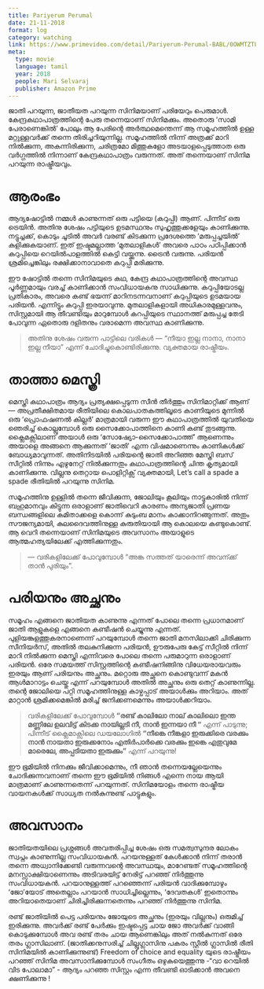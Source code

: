 ```yaml
---
title: Pariyerum Perumal
date: 21-11-2018
format: log
category: watching
link: https://www.primevideo.com/detail/Pariyerum-Perumal-BABL/0OWMTZTL4HDAINLOCZDGFPY4OL
meta: 
  type: movie
  language: tamil
  year: 2018
  people: Mari Selvaraj
  publisher: Amazon Prime
---
```


ജാതി പറയുന്ന, ജാതീയത പറയുന്ന സിനിമയാണ് പരിയേറും പെരുമാൾ. കേന്ദ്രകഥാപാത്രത്തിന്റെ പേരു തന്നെയാണ് സിനിമക്കും. അതൊരു ‘സാമി പേരാണെങ്കിൽ’ പോലും ആ പേരിന്റെ അർത്ഥമെന്തെന്ന് ആ സമൂഹത്തിൽ ഉള്ള മറ്റുള്ളവർക്ക് തന്നെ തിരിച്ചറിയുന്നില്ല. സമൂഹത്തിൽ നിന്ന് അത്രക്ക് മാറി നിൽക്കുന്ന, അകന്നിരിക്കുന്ന, ചരിത്രമോ മിത്തുകളോ അടയാളപ്പെടുത്താത ഒരു വർഗ്ഗത്തിൽ നിന്നാണ് കേന്ദ്രകഥാപാത്രം വരുന്നത്. അത് തന്നെയാണ് സിനിമ പറയുന്ന രാഷ്ട്രീയവും.

# ആരംഭം

ആദ്യഷോട്ടിൽ നമ്മൾ കാണുന്നത് ഒരു പട്ടിയെ (കറുപ്പി) ആണ്. പിന്നീട് ഒരു ട്രെയിൻ. അതിനു ശേഷം പട്ടിയുടെ ഉടമസ്ഥനും സുഹൃത്തുക്കളേയും കാണിക്കുന്നു. നട്ടുച്ചക്ക്, കൊടും ചൂടിൽ അവർ വരണ്ട് കിടക്കുന്ന പ്രദേശത്തെ ‘മരുപ്പച്ചയിൽ’ കുളിക്കുകയാണ്. ഇത് ഇഷ്ടമല്ലാത്ത ‘മുതലാളികൾ’ അവരെ പാഠം പഠിപ്പിക്കാൻ കറുപ്പിയെ റെയിൽപാളത്തിൽ കെട്ടി വയ്ക്കുന്നു. ട്രൈൻ വരുന്നു. പരിയൻ ശ്രമിച്ചെങ്കിലും രക്ഷിക്കാനാവാതെ കറുപ്പി മരിക്കുന്നു.

ഈ ഷോട്ടിൽ തന്നെ സിനിമയുടെ കഥ, കേന്ദ്ര കഥാപാത്രത്തിന്റെ അവസ്ഥ പൂർണ്ണമായും വരച്ച് കാണിക്കാൻ സംവിധായകനു സാധിക്കുന്നു. കറുപ്പിയോടല്ല പ്രതികാരം, അവരെ കണ്ട് ഭയന്ന് മാറിനടന്നവനാണ് കറുപ്പിയുടെ ഉടമയായ പരിയൻ. എന്നിട്ടും കറുപ്പി ഇരയാവുന്നു. മുതലാളികളായി അധികാരമുള്ളവനും, സിസ്റ്റമായി ആ തീവണ്ടിയും മാറുമ്പോൾ കറപ്പിയുടെ സ്ഥാനത്ത് മരുപ്പച്ച തേടി പോവുന്ന ഏതൊരു ദളിതനും വരാമെന്ന അവസ്ഥ കാണിക്കുന്നു.

> അതിനു ശേഷം വരുന്ന പാട്ടിലെ വരികൾ — “നീയാ ഇല്ല നാനാ, നാനാ ഇല്ല നീയാ” എന്ന് ചോദിച്ചുകൊണ്ടിരിക്കുന്നു. വ്യക്തമായ രാഷ്ട്രീയം.

# താത്താ മെസ്ത്രി

മെസ്ത്രി കഥാപാത്രം ആദ്യം പ്രത്യക്ഷപ്പെടുന്ന സീൻ തീർത്തും സിനിമാറ്റിക്ക് ആണ് — അപ്രതീക്ഷിതമായ രീതിയിലെ കൊലപാതകത്തിലൂടെ കാണിയുടെ മുന്നിൽ ഒരു ‘പ്രൊഫഷണൽ കില്ലർ’ മാത്രമായി വരുന്ന ഈ കഥാപാത്രത്തിൽ യുവതിയെ ഞെരിച്ച് കൊല്ലുമ്പോൾ ഒരു സൈക്കോപാത്തിനെ കാണി കണ്ട് തുടങ്ങുന്നു. ക്ലൈമക്സിലാണ് അയാൾ ഒരു ‘സോഷ്യോ-സൈക്കോപാത്ത്’ ആണെന്നും അയാളെ അങ്ങനെ ആക്കുന്നത് ‘ജാതി’ എന്ന വിഷമാണെന്നും കാണികൾക്ക് ബോധ്യമാവുന്നത്. അതിനിടയിൽ പരിയന്റെ ജാതി അറിഞ്ഞ മേസ്ത്രി ബസ് സീറ്റിൽ നിന്നും എഴുനേറ്റ് നിൽക്കുന്നതും കഥാപാത്രത്തിന്റെ ചിന്ത കൃത്യമായി കാണിക്കുന്നു. വില്ലനു തെറ്റായ പൊളിറ്റിക്സ് വ്യക്തമായി, Let’s call a spade a spade രീതിയിൽ പറയുന്നു സിനിമ.

സമൂഹത്തിനു ഉള്ളിൽ തന്നെ ജീവിക്കുന്ന, ജോലിയും കൂലിയും നാട്ടുകാരിൽ നിന്ന് ബഹുമാനവും കിട്ടുന്ന ഒരാളാണ് ജാതിവെറി കാരണം അന്യജാതി പ്രണയ ബന്ധങ്ങളിലെ കമിതാക്കളെ കൊന്ന് കുടുംബ മാനം കാക്കാനിറങ്ങുന്നത്. അതും സൗജന്യമായി, കുലദൈവത്തിനുള്ള കുരുതിയായി ആ കൊലയെ കണ്ടുകൊണ്ട്. ആ വെറി തന്നെയാണ് സിനിമയുടെ അവസാനം അയാളുടെ ആത്മഹത്യയിലേക്ക് എത്തിക്കുന്നതും.

> — വരികളിലേക്ക് പോവുമ്പോൾ “അങ്ക സത്തത് യാരെന്ന് അവന്ക്ക് താൻ പുരിയും”.

# പരിയനും അച്ഛനും

സമൂഹം എങ്ങനെ ജാതിയത കാണുന്നു എന്നത് പോലെ തന്നെ പ്രധാനമാണ് ജാതി ആളുകളെ എങ്ങനെ കണ്ടീഷൻ ചെയ്യുന്നു എന്നത്. പുളിയങ്കുളത്തുകരനാണെന്ന് പറയുമ്പോൾ തന്നെ ജാതി മനസിലാക്കി ചിരിക്കുന്ന സീനിയർസ്, അതിൽ തലകുനിക്കുന്ന പരിയൻ, ഊരുപേരു കേട്ട് സീറ്റിൽ നിന്ന് മാറി നിൽക്കുന്ന മെസ്ത്രി എന്നിവരെ പോലെ തന്നെ പരുമാറുന്ന ഒരാളാണ് പരിയൻ. ഒരേ സമയത്ത് സിസ്റ്റത്തിന്റെ കണ്ടീഷനിങ്ങിനു വിധേയരായവരും ഇരയും ആണ് പരിയനും അച്ഛനും. മറ്റൊരു അച്ഛനെ കൊണ്ടുവന്ന് മകൻ ആൾമാറാട്ടം ചെയ്തു എന്ന് പറയുമ്പോൾ അതിൽ അച്ഛനും ഒരു തെറ്റ് കാണുന്നില്ല. തന്റെ ജോലിയെ പറ്റി സമൂഹത്തിനുള്ള കാഴ്ചപ്പാട് അയാൾക്കും അറിയാം. അത് മാറ്റാൻ ശ്രമിക്കമെങ്കിൽ മരിച്ച് ജനിക്കണമെന്നും അയാൾക്കറിയാം.

> വരികളിലേക്ക് പോവുമ്പോൾ **“രണ്ട് കാലിലോ നാല് കാലിലൊ ഇന്ത മണ്ണിലേ ഉലവിട്ട് കിടക്ക നായില്ലടി നീ, നാൻ ഇന്നയാ നീ “** എന്ന് പാടുന്നു; പിന്നീട് ക്ലൈമാക്സിലെ ഡയലോഗിൽ **“നീങ്കെ നീങ്കളാ ഇരുക്കിരെ വരക്കും നാൻ നായതാ ഇരുക്കനോം എതിർപാർക്കെ വരക്കും ഇങ്കെ എതുവുമേ മാരെലേ, അപ്പടിയതാ ഇരുക്കും”** എന്ന് പറയുന്നു!

ഈ ഭൂമിയിൽ നിനക്കും ജീവിക്കാമെന്നും, നീ ഞാൻ തന്നെയല്ലേയെന്നും ചോദിക്കുന്നവനാണ് തന്നെ ഈ ഭൂമിയിൽ നിങ്ങൾ എന്നെ നായ ആയി മാത്രമാണ് കാണുന്നതെന്ന് പറയുന്നത്. സിനിമയോളം തന്നെ രാഷ്ട്രീയ വായനകൾക്ക് സാധ്യത നൽകുന്നുണ്ട് പാട്ടുകളും.

# അവസാനം

ജാതിയതയിലെ പ്രശ്നങ്ങൾ അവതരിപ്പിച്ച ശേഷം ഒരു സമത്വസുന്ദര ലോകം സ്വപ്നം കാണുന്നില്ല സംവിധായകൻ. പറയനുള്ളത് കേൾക്കാൻ നിന്ന് തരാൻ തന്നെ അധ്വാനിക്കേണ്ടി വരുന്നവന്റെ അവസ്ഥയും, മാറേണ്ടത് സമൂഹത്തിന്റെ മനസ്സാക്ഷിയാണെന്നും അടിവരയിട്ട് നേരിട്ട് പറഞ്ഞ് നിർത്തുന്നു സംവിധായകൻ. പറയാനുള്ളത്ത് പറഞ്ഞെന്ന് പരിയൻ വാദിക്കുമ്പോഴും ‘ജോ’യോട് അതെല്ലാം പറയാൻ സാധിച്ചില്ലെന്നും, ‘ദേവതകൾ’ ഇതൊന്നും അറിയാതെയാണ് ചിരിച്ചിരിക്കുന്നതെന്നും പറഞ്ഞ് നിർത്തുന്നു സിനിമ.

രണ്ട് ജാതിയിൽ പെട്ട പരിയനും ജോയുടെ അച്ഛനും (ഇരയും വില്ലനും) ഒരുമിച്ച് ഇരിക്കുന്നു. അവർക്ക് രണ്ട് പേർക്കും ഇഷ്ടപ്പെട്ട ചായ ജോ അവർക്ക് വാങ്ങി കൊടുക്കുമ്പോൾ അവ രണ്ട് തരം ചായ ആണെങ്കിലും അത് നൽകുന്നത് ഒരേ തരം ഗ്ലാസിലാണ്. (ജാതിക്കനുസരിച്ച് ചില്ലുഗ്ലാസിനു പകരം സ്റ്റീൽ ഗ്ലാസിൽ രീതി സിനിമയിൽ കാണിക്കുന്നുണ്ട്) Freedom of choice and equality യുടെ രാഷ്ട്രീയം പറഞ്ഞ് സിനിമ അവസാനിക്കുമ്പോൾ സംഗീതം ഒഴുകുയെത്തുന്നു -“വാ റെയിൽ വിട പോലാമാ” - ആദ്യം പറഞ്ഞ സിസ്റ്റം എന്ന തീവണ്ടി ഓടിക്കാൻ അവനെ ക്ഷണിക്കുന്നു !